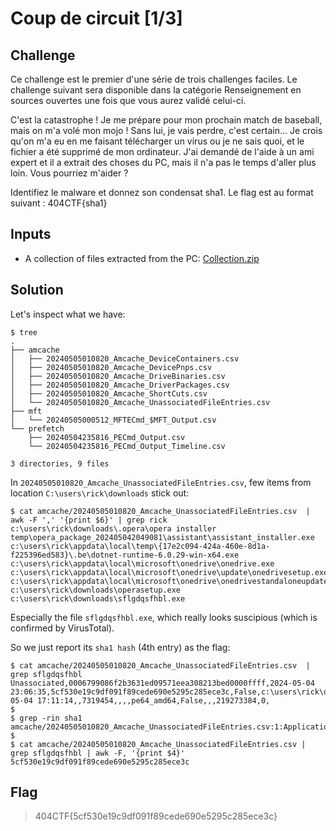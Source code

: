 # Coup de circuit [1/3]

## Challenge
Ce challenge est le premier d'une série de trois challenges faciles. Le challenge suivant sera disponible dans la catégorie Renseignement en sources ouvertes une fois que vous aurez validé celui-ci.

C'est la catastrophe ! Je me prépare pour mon prochain match de baseball, mais on m'a volé mon mojo ! Sans lui, je vais perdre, c'est certain... Je crois qu'on m'a eu en me faisant télécharger un virus ou je ne sais quoi, et le fichier a été supprimé de mon ordinateur. J'ai demandé de l'aide à un ami expert et il a extrait des choses du PC, mais il n'a pas le temps d'aller plus loin. Vous pourriez m'aider ?

Identifiez le malware et donnez son condensat sha1. Le flag est au format suivant : 404CTF{sha1}

## Inputs
- A collection of files extracted from the PC: [Collection.zip](./Collection.zip)

## Solution
Let's inspect what we have:

```console
$ tree
.
├── amcache
│   ├── 20240505010820_Amcache_DeviceContainers.csv
│   ├── 20240505010820_Amcache_DevicePnps.csv
│   ├── 20240505010820_Amcache_DriveBinaries.csv
│   ├── 20240505010820_Amcache_DriverPackages.csv
│   ├── 20240505010820_Amcache_ShortCuts.csv
│   └── 20240505010820_Amcache_UnassociatedFileEntries.csv
├── mft
│   └── 20240505000512_MFTECmd_$MFT_Output.csv
└── prefetch
    ├── 20240504235816_PECmd_Output.csv
    └── 20240504235816_PECmd_Output_Timeline.csv

3 directories, 9 files
```

In `20240505010820_Amcache_UnassociatedFileEntries.csv`, few items from location `C:\users\rick\downloads` stick out:

```console
$ cat amcache/20240505010820_Amcache_UnassociatedFileEntries.csv  | awk -F ',' '{print $6}' | grep rick
c:\users\rick\downloads\.opera\opera installer temp\opera_package_202405042049081\assistant\assistant_installer.exe
c:\users\rick\appdata\local\temp\{17e2c094-424a-460e-8d1a-f225396ed583}\.be\dotnet-runtime-6.0.29-win-x64.exe
c:\users\rick\appdata\local\microsoft\onedrive\onedrive.exe
c:\users\rick\appdata\local\microsoft\onedrive\update\onedrivesetup.exe
c:\users\rick\appdata\local\microsoft\onedrive\onedrivestandaloneupdater.exe
c:\users\rick\downloads\operasetup.exe
c:\users\rick\downloads\sflgdqsfhbl.exe
```

Especially the file `sflgdqsfhbl.exe`, which really looks suscipious (which is confirmed by VirusTotal).

So we just report its `sha1 hash` (4th entry) as the flag:

```console
$ cat amcache/20240505010820_Amcache_UnassociatedFileEntries.csv  | grep sflgdqsfhbl
Unassociated,0006799086f2b3631ed09571eea308213bed0000ffff,2024-05-04 23:06:35,5cf530e19c9df091f89cede690e5295c285ece3c,False,c:\users\rick\downloads\sflgdqsfhbl.exe,sflgdqsfhbl.exe,.exe,2024-05-04 17:11:14,,7319454,,,,pe64_amd64,False,,,219273384,0,
$
$ grep -rin sha1
amcache/20240505010820_Amcache_UnassociatedFileEntries.csv:1:ApplicationName,ProgramId,FileKeyLastWriteTimestamp,SHA1,IsOsComponent,FullPath,Name,FileExtension,LinkDate,ProductName,Size,Version,ProductVersion,LongPathHash,BinaryType,IsPeFile,BinFileVersion,BinProductVersion,Usn,Language,Description
$
$ cat amcache/20240505010820_Amcache_UnassociatedFileEntries.csv | grep sflgdqsfhbl | awk -F, '{print $4}'
5cf530e19c9df091f89cede690e5295c285ece3c
```

## Flag
> 404CTF{5cf530e19c9df091f89cede690e5295c285ece3c}
